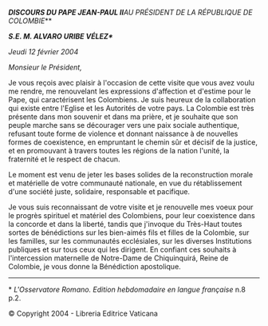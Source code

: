***DISCOURS DU PAPE JEAN-PAUL II**AU PRÉSIDENT DE LA RÉPUBLIQUE DE COLOMBIE***

***S.E. M. ALVARO URIBE VÉLEZ\****

*Jeudi 12 février 2004*

*Monsieur le Président,*

Je vous reçois avec plaisir à l'occasion de cette visite que vous avez voulu me rendre, me renouvelant les expressions d'affection et d'estime pour le Pape, qui caractérisent les Colombiens. Je suis heureux de la collaboration qui existe entre l'Eglise et les Autorités de votre pays. La Colombie est très présente dans mon souvenir et dans ma prière, et je souhaite que son peuple marche sans se décourager vers une paix sociale authentique, refusant toute forme de violence et donnant naissance à de nouvelles formes de coexistence, en empruntant le chemin sûr et décisif de la justice, et en promouvant à travers toutes les régions de la nation l'unité, la fraternité et le respect de chacun.

Le moment est venu de jeter les bases solides de la reconstruction morale et matérielle de votre communauté nationale, en vue du rétablissement d'une société juste, solidaire, responsable et pacifique.

Je vous suis reconnaissant de votre visite et je renouvelle mes voeux pour le progrès spirituel et matériel des Colombiens, pour leur coexistence dans la concorde et dans la liberté, tandis que j'invoque du Très-Haut toutes sortes de bénédictions sur les bien-aimés fils et filles de la Colombie, sur les familles, sur les communautés ecclésiales, sur les diverses Institutions publiques et sur tous ceux qui les dirigent. En confiant ces souhaits à l'intercession maternelle de Notre-Dame de Chiquinquirá, Reine de Colombie, je vous donne la Bénédiction apostolique.

* * *

\* *L'Osservatore Romano. Edition hebdomadaire en langue française* n.8 p.2.

© Copyright 2004 - Libreria Editrice Vaticana